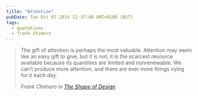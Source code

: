 ```yaml
---
title: "Attention"
pubDate: Tue Oct 07 2014 12:37:40 GMT+0100 (BST)
tags:
  - quotations
  - frank chimero
---
```


<blockquote><p>The gift of attention is perhaps the most valuable. Attention may seem like an easy gift to give, but it is not; it is the scarcest resource available because its quantities are limited and nonrenewable. We can&#x2019;t produce more attention, and there are ever more things vying for it each day.</p><cite>Frank Chimero <span class="byline lower">in</span> <a href="http://read.shapeofdesignbook.com/chapter10.html">The Shape of Design</a></cite></blockquote>
